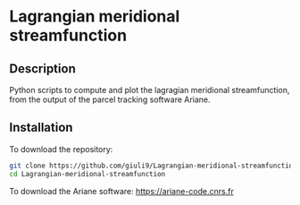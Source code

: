 # Lagrangian meridional streamfunction
## Description
Python scripts to compute and plot the lagragian meridional streamfunction, from the output of the parcel tracking software Ariane.

## Installation
To download the repository:

```bash
git clone https://github.com/giuli9/Lagrangian-meridional-streamfunction.git
cd Lagrangian-meridional-streamfunction
```
To download the Ariane software:
https://ariane-code.cnrs.fr
